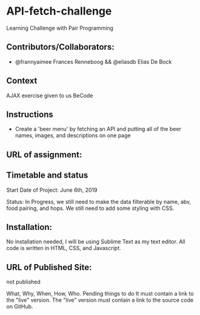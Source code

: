# API-fetch-challenge
Learning Challenge with Pair Programming

## Contributors/Collaborators:

* @frannyaimee Frances Renneboog && @eliasdb Elias De Bock

## Context

AJAX exercise given to us BeCode

## Instructions
* Create a 'beer menu' by fetching an API and putting all of the beer names, images, and descriptions on one page

## URL of assignment:


## Timetable and status

Start Date of Project: June 6th, 2019

Status: In Progress, we still need to make the data filterable by name, abv, food pairing, and hops. We still need to add some styling with CSS.

## Installation:

No installation needed, I will be using Sublime Text as my text editor. All code is written in HTML, CSS, and Javascript. 

## URL of Published Site:

not published


What, Why, When, How, Who.
Pending things to do
It must contain a link to the "live" version. The "live" version must contain a link to the source code on GitHub.
